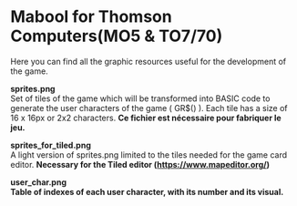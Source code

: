 # Mabool for Thomson Computers(MO5 & TO7/70)

Here you can find all the graphic resources useful for the development of the game.

<b>sprites.png</b><br>
Set of tiles of the game which will be transformed into BASIC code to generate the user characters of the game ( GR$() ). Each tile has a size of 16 x 16px or 2x2 characters. <b>Ce fichier est nécessaire pour fabriquer le jeu.</b>

<b>sprites_for_tiled.png</b><br>
A light version of sprites.png limited to the tiles needed for the game card editor. <b>Necessary for the Tiled editor (https://www.mapeditor.org/)<b>

<b>user_char.png</b><br>
Table of indexes of each user character, with its number and its visual.

